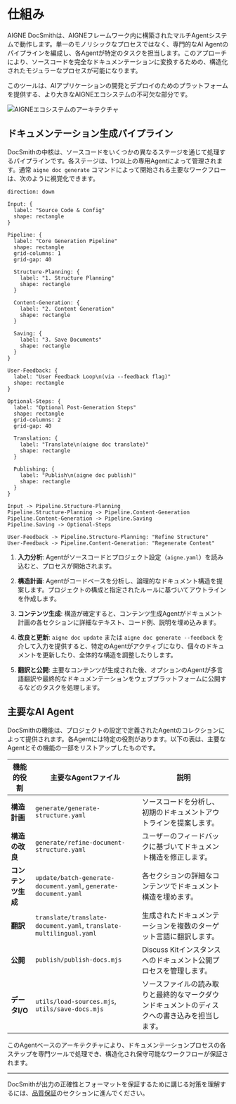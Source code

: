 # 仕組み

AIGNE DocSmithは、AIGNEフレームワーク内に構築されたマルチAgentシステムで動作します。単一のモノリシックなプロセスではなく、専門的なAI Agentのパイプラインを編成し、各Agentが特定のタスクを担当します。このアプローチにより、ソースコードを完全なドキュメンテーションに変換するための、構造化されたモジュラーなプロセスが可能になります。

このツールは、AIアプリケーションの開発とデプロイのためのプラットフォームを提供する、より大きなAIGNEエコシステムの不可欠な部分です。

![AIGNEエコシステムのアーキテクチャ](https://docsmith.aigne.io/image-bin/uploads/def424c20bbdb3c77483894fe0e22819.png)

## ドキュメンテーション生成パイプライン

DocSmithの中核は、ソースコードをいくつかの異なるステージを通じて処理するパイプラインです。各ステージは、1つ以上の専用Agentによって管理されます。通常 `aigne doc generate` コマンドによって開始される主要なワークフローは、次のように視覚化できます。

```d2
direction: down

Input: {
  label: "Source Code & Config"
  shape: rectangle
}

Pipeline: {
  label: "Core Generation Pipeline"
  shape: rectangle
  grid-columns: 1
  grid-gap: 40

  Structure-Planning: {
    label: "1. Structure Planning"
    shape: rectangle
  }

  Content-Generation: {
    label: "2. Content Generation"
    shape: rectangle
  }

  Saving: {
    label: "3. Save Documents"
    shape: rectangle
  }
}

User-Feedback: {
  label: "User Feedback Loop\n(via --feedback flag)"
  shape: rectangle
}

Optional-Steps: {
  label: "Optional Post-Generation Steps"
  shape: rectangle
  grid-columns: 2
  grid-gap: 40
  
  Translation: {
    label: "Translate\n(aigne doc translate)"
    shape: rectangle
  }

  Publishing: {
    label: "Publish\n(aigne doc publish)"
    shape: rectangle
  }
}

Input -> Pipeline.Structure-Planning
Pipeline.Structure-Planning -> Pipeline.Content-Generation
Pipeline.Content-Generation -> Pipeline.Saving
Pipeline.Saving -> Optional-Steps

User-Feedback -> Pipeline.Structure-Planning: "Refine Structure"
User-Feedback -> Pipeline.Content-Generation: "Regenerate Content"
```

1.  **入力分析**: Agentがソースコードとプロジェクト設定（`aigne.yaml`）を読み込むと、プロセスが開始されます。

2.  **構造計画**: Agentがコードベースを分析し、論理的なドキュメント構造を提案します。プロジェクトの構成と指定されたルールに基づいてアウトラインを作成します。

3.  **コンテンツ生成**: 構造が確定すると、コンテンツ生成Agentがドキュメント計画の各セクションに詳細なテキスト、コード例、説明を埋め込みます。

4.  **改良と更新**: `aigne doc update` または `aigne doc generate --feedback` を介して入力を提供すると、特定のAgentがアクティブになり、個々のドキュメントを更新したり、全体的な構造を調整したりします。

5.  **翻訳と公開**: 主要なコンテンツが生成された後、オプションのAgentが多言語翻訳や最終的なドキュメンテーションをウェブプラットフォームに公開するなどのタスクを処理します。

## 主要なAI Agent

DocSmithの機能は、プロジェクトの設定で定義されたAgentのコレクションによって提供されます。各Agentには特定の役割があります。以下の表は、主要なAgentとその機能の一部をリストアップしたものです。

| 機能的役割               | 主要なAgentファイル                                  | 説明                                                                         |
| ------------------------ | ---------------------------------------------------- | ------------------------------------------------------------------------------------ |
| **構造計画**             | `generate/generate-structure.yaml`                   | ソースコードを分析し、初期のドキュメントアウトラインを提案します。                         |
| **構造の改良**           | `generate/refine-document-structure.yaml`            | ユーザーのフィードバックに基づいてドキュメント構造を修正します。                             |
| **コンテンツ生成**         | `update/batch-generate-document.yaml`, `generate-document.yaml` | 各セクションの詳細なコンテンツでドキュメント構造を埋めます。                                 |
| **翻訳**                 | `translate/translate-document.yaml`, `translate-multilingual.yaml` | 生成されたドキュメンテーションを複数のターゲット言語に翻訳します。                           |
| **公開**                 | `publish/publish-docs.mjs`                           | Discuss Kitインスタンスへのドキュメント公開プロセスを管理します。                           |
| **データI/O**              | `utils/load-sources.mjs`, `utils/save-docs.mjs`      | ソースファイルの読み取りと最終的なマークダウンドキュメントのディスクへの書き込みを担当します。 |

このAgentベースのアーキテクチャにより、ドキュメンテーションプロセスの各ステップを専門ツールで処理でき、構造化され保守可能なワークフローが保証されます。

---

DocSmithが出力の正確性とフォーマットを保証するために講じる対策を理解するには、[品質保証](./advanced-quality-assurance.md)のセクションに進んでください。